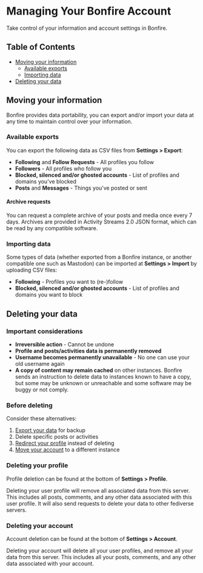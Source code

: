 # Managing Your Bonfire Account

Take control of your information and account settings in Bonfire.

## Table of Contents

- [Moving your information](#moving-your-information)
  - [Available exports](#available-exports)
  - [Importing data](#importing-data)
- [Deleting your data](#deleting-your-data)

## Moving your information

Bonfire provides data portability, you can export and/or import your data at any time to maintain control over your information.

### Available exports

You can export the following data as CSV files from **Settings > Export**:

- **Following** and **Follow Requests** - All profiles you follow
- **Followers** - All profiles who follow you
- **Blocked, silenced and/or ghosted accounts** - List of profiles and domains you've blocked
- **Posts** and **Messages** - Things you've posted or sent
<!-- 
- **Created circles** - Export your custom circles and lists
- **Bookmarks** - Your saved posts and activities 
-->

#### Archive requests

You can request a complete archive of your posts and media once every 7 days. Archives are provided in Activity Streams 2.0 JSON format, which can be read by any compatible software.


### Importing data

Some types of data (whether exported from a Bonfire instance, or another compatible one such as Mastodon) can be imported at **Settings > Import** by uploading CSV files:

- **Following** - Profiles you want to (re-)follow
- **Blocked, silenced and/or ghosted accounts** - List of profiles and domains you want to block


## Deleting your data

### Important considerations

- **Irreversible action** - Cannot be undone
- **Profile and posts/activities data is permanently removed**
- **Username becomes permanently unavailable** - No one can use your old username again
- **A copy of content may remain cached** on other instances. Bonfire sends an instruction to delete data to instances known to have a copy, but some may be unknown or unreachable and some software may be buggy or not comply. 

### Before deleting

Consider these alternatives:
1. [Export your data](#moving-your-information) for backup
2. Delete specific posts or activities
3. [Redirect your profile](#profile-redirect) instead of deleting
4. [Move your account](#profile-move) to a different instance

### Deleting your profile

Profile deletion can be found at the bottom of **Settings > Profile**.

Deleting your user profile will remove all associated data from this server. This includes all posts, comments, and any other data associated with this user profile. It will also send requests to delete your data to other fediverse servers.

### Deleting your account

Account deletion can be found at the bottom of **Settings > Account**.

Deleting your account will delete all your user profiles, and remove all your data from this server. This includes all your posts, comments, and any other data associated with your account.

